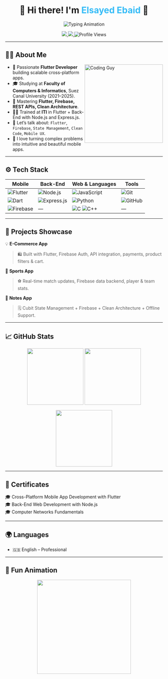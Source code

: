 <h1 align="center">🚀 Hi there! I'm <span style="color:#36BCF7">Elsayed Ebaid</span> 👋</h1>

<p align="center">
  <img src="https://readme-typing-svg.herokuapp.com?font=Fira+Code&duration=3000&pause=500&color=36BCF7&vCenter=true&width=435&lines=Mobile+Developer+📱;Flutter+Enthusiast+🚀;Problem+Solver+💡;Clean+Code+Advocate+🧼" alt="Typing Animation" />
</p>

<p align="center">
  <a href="https://linkedin.com/in/elsayed-ebaid-flutter-development">
    <img src="https://img.shields.io/badge/LinkedIn-blue?logo=linkedin&logoColor=white" />
  </a>
  <a href="mailto:engelsayedebaid@gmail.com">
    <img src="https://img.shields.io/badge/Email-red?logo=gmail&logoColor=white" />
  </a>
  <img src="https://komarev.com/ghpvc/?username=engelsayedebaid&style=flat-square&color=blueviolet" alt="Profile Views" />
</p>

---

## 🧑‍💻 About Me  

<img align="right" alt="Coding Guy" width="250" src="https://media.giphy.com/media/qgQUggAC3Pfv687qPC/giphy.gif" />

- 🔭 Passionate **Flutter Developer** building scalable cross-platform apps.  
- 🎓 Studying at **Faculty of Computers & Informatics**, Suez Canal University (2021–2025).  
- 🧠 Mastering **Flutter, Firebase, REST APIs, Clean Architecture**.  
- 🧑‍🏫 Trained at **ITI** in Flutter + Back-End with Node.js and Express.js.  
- 💬 Let’s talk about: `Flutter`, `Firebase`, `State Management`, `Clean Code`, `Mobile UX`.  
- 🧩 I love turning complex problems into intuitive and beautiful mobile apps.  

---

## ⚙️ Tech Stack  

<div align="center">

| Mobile       | Back-End        | Web & Languages     | Tools         |
|--------------|------------------|---------------------|---------------|
| ![Flutter](https://img.shields.io/badge/Flutter-02569B?logo=flutter&logoColor=white) | ![Node.js](https://img.shields.io/badge/Node.js-339933?logo=node.js&logoColor=white) | ![JavaScript](https://img.shields.io/badge/JavaScript-F7DF1E?logo=javascript&logoColor=black) | ![Git](https://img.shields.io/badge/Git-F05032?logo=git&logoColor=white) |
| ![Dart](https://img.shields.io/badge/Dart-0175C2?logo=dart&logoColor=white) | ![Express.js](https://img.shields.io/badge/Express.js-000000?logo=express&logoColor=white) | ![Python](https://img.shields.io/badge/Python-3776AB?logo=python&logoColor=white) | ![GitHub](https://img.shields.io/badge/GitHub-181717?logo=github&logoColor=white) |
| ![Firebase](https://img.shields.io/badge/Firebase-FFCA28?logo=firebase&logoColor=black) | — | ![C](https://img.shields.io/badge/C-A8B9CC?logo=c&logoColor=black) ![C++](https://img.shields.io/badge/C++-00599C?logo=c%2B%2B&logoColor=white) | — |

</div>

---

## 🚀 Projects Showcase

💡 **E-Commerce App**  
> 🛍 Built with Flutter, Firebase Auth, API integration, payments, product filters & cart.  

📱 **Sports App**  
> ⚽ Real-time match updates, Firebase data backend, player & team stats.  

📝 **Notes App**  
> 🗒 Cubit State Management + Firebase + Clean Architecture + Offline Support.  

---

## 📈 GitHub Stats

<p align="center">
  <img src="https://github-readme-stats.vercel.app/api?username=engelsayedebaid&show_icons=true&theme=radical" height="180"/>
  <img src="https://github-readme-stats.vercel.app/api/top-langs/?username=engelsayedebaid&layout=compact&theme=radical" height="180"/>
</p>

<p align="center">
  <img src="https://github-readme-streak-stats.herokuapp.com?user=engelsayedebaid&theme=radical&date_format=M%20j%5B%2C%20Y%5D" height="180"/>
</p>

---

## 📜 Certificates  

🎓 Cross-Platform Mobile App Development with Flutter  
🎓 Back-End Web Development with Node.js  
🎓 Computer Networks Fundamentals  

---

## 🌍 Languages  

- 🇬🇧 English – Professional  

---

## 🎉 Fun Animation  

<p align="center">
  <img src="https://media.giphy.com/media/Y4z9olnoVl5QI/giphy.gif" width="300"/>
</p>
